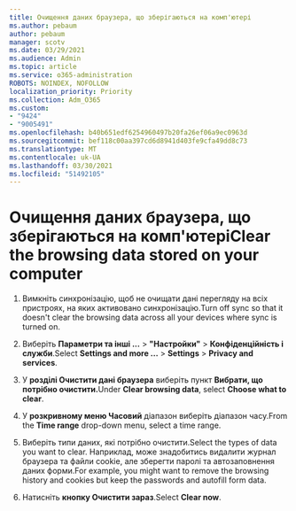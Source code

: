 ```yaml
---
title: Очищення даних браузера, що зберігаються на комп'ютері
ms.author: pebaum
author: pebaum
manager: scotv
ms.date: 03/29/2021
ms.audience: Admin
ms.topic: article
ms.service: o365-administration
ROBOTS: NOINDEX, NOFOLLOW
localization_priority: Priority
ms.collection: Adm_O365
ms.custom:
- "9424"
- "9005491"
ms.openlocfilehash: b40b651edf6254960497b20fa26ef06a9ec0963d
ms.sourcegitcommit: bef118c00aa397cd6d8941d403fe9cfa49dd8c73
ms.translationtype: MT
ms.contentlocale: uk-UA
ms.lasthandoff: 03/30/2021
ms.locfileid: "51492105"
---
```

# <a name="clear-the-browsing-data-stored-on-your-computer"></a><span data-ttu-id="afbee-102">Очищення даних браузера, що зберігаються на комп'ютері</span><span class="sxs-lookup"><span data-stu-id="afbee-102">Clear the browsing data stored on your computer</span></span>

1. <span data-ttu-id="afbee-103">Вимкніть синхронізацію, щоб не очищати дані перегляду на всіх пристроях, на яких активовано синхронізацію.</span><span class="sxs-lookup"><span data-stu-id="afbee-103">Turn off sync so that it doesn't clear the browsing data across all your devices where sync is turned on.</span></span>

1. <span data-ttu-id="afbee-104">Виберіть **Параметри та інші ...**  >  **"Настройки"**  >  **Конфіденційність і служби**.</span><span class="sxs-lookup"><span data-stu-id="afbee-104">Select **Settings and more ...** > **Settings** > **Privacy and services**.</span></span>

1. <span data-ttu-id="afbee-105">У **розділі Очистити дані браузера** виберіть пункт **Вибрати, що потрібно очистити.**</span><span class="sxs-lookup"><span data-stu-id="afbee-105">Under **Clear browsing data**, select **Choose what to clear**.</span></span>

1. <span data-ttu-id="afbee-106">У **розкривному меню Часовий** діапазон виберіть діапазон часу.</span><span class="sxs-lookup"><span data-stu-id="afbee-106">From the **Time range** drop-down menu, select a time range.</span></span>

1. <span data-ttu-id="afbee-107">Виберіть типи даних, які потрібно очистити.</span><span class="sxs-lookup"><span data-stu-id="afbee-107">Select the types of data you want to clear.</span></span> <span data-ttu-id="afbee-108">Наприклад, може знадобитись видалити журнал браузера та файли cookie, але зберегти паролі та автозаповнення даних форми.</span><span class="sxs-lookup"><span data-stu-id="afbee-108">For example, you might want to remove the browsing history and cookies but keep the passwords and autofill form data.</span></span>

1. <span data-ttu-id="afbee-109">Натисніть **кнопку Очистити зараз**.</span><span class="sxs-lookup"><span data-stu-id="afbee-109">Select **Clear now**.</span></span>
